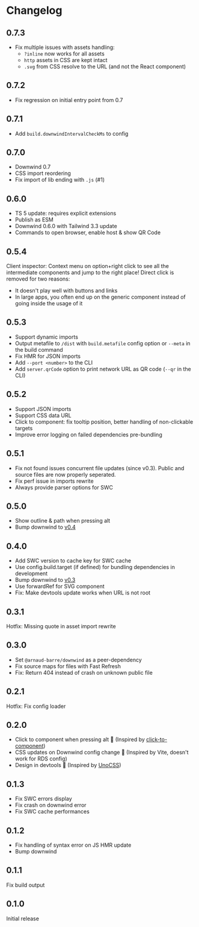 # Changelog

## 0.7.3

- Fix multiple issues with assets handling:
  - `?inline` now works for all assets
  - `http` assets in CSS are kept intact
  - `.svg` from CSS resolve to the URL (and not the React component)

## 0.7.2

- Fix regression on initial entry point from 0.7

## 0.7.1

- Add `build.downwindIntervalCheckMs` to config

## 0.7.0

- Downwind 0.7
- CSS import reordering
- Fix import of lib ending with `.js` (#1)

## 0.6.0

- TS 5 update: requires explicit extensions
- Publish as ESM
- Downwind 0.6.0 with Tailwind 3.3 update
- Commands to open browser, enable host & show QR Code

## 0.5.4

Client inspector: Context menu on option+right click to see all the intermediate components and jump to the right place!
Direct click is removed for two reasons:

- It doesn't play well with buttons and links
- In large apps, you often end up on the generic component instead of going inside the usage of it

## 0.5.3

- Support dynamic imports
- Output metafile to `/dist` with `build.metafile` config option or `--meta` in the build command
- Fix HMR for JSON imports
- Add `--port <number>` to the CLI
- Add `server.qrCode` option to print network URL as QR code (`--qr` in the CLI)

## 0.5.2

- Support JSON imports
- Support CSS data URL
- Click to component: fix tooltip position, better handling of non-clickable targets
- Improve error logging on failed dependencies pre-bundling

## 0.5.1

- Fix not found issues concurrent file updates (since v0.3). Public and source files are now properly seperated.
- Fix perf issue in imports rewrite
- Always provide parser options for SWC

## 0.5.0

- Show outline & path when pressing alt
- Bump downwind to [v0.4](https://github.com/ArnaudBarre/downwind/releases/tag/v0.4.0)

## 0.4.0

- Add SWC version to cache key for SWC cache
- Use config.build.target (if defined) for bundling dependencies in development
- Bump downwind to [v0.3](https://github.com/ArnaudBarre/downwind/releases/tag/v0.3.0)
- Use forwardRef for SVG component
- Fix: Make devtools update works when URL is not root

## 0.3.1

Hotfix: Missing quote in asset import rewrite

## 0.3.0

- Set `@arnaud-barre/downwind` as a peer-dependency
- Fix source maps for files with Fast Refresh
- Fix: Return 404 instead of crash on unknown public file

## 0.2.1

Hotfix: Fix config loader

## 0.2.0

- Click to component when pressing alt 🎉 (Inspired by [click-to-component](https://github.com/ericclemmons/click-to-component))
- CSS updates on Downwind config change 🎉 (Inspired by Vite, doesn't work for RDS config)
- Design in devtools 🎉 (Inspired by [UnoCSS](https://github.com/unocss/unocss/tree/main/packages/vite#design-in-devtools))

## 0.1.3

- Fix SWC errors display
- Fix crash on downwind error
- Fix SWC cache performances

## 0.1.2

- Fix handling of syntax error on JS HMR update
- Bump downwind

## 0.1.1

Fix build output

## 0.1.0

Initial release
